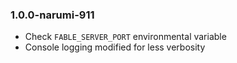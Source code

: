 ### 1.0.0-narumi-911

* Check `FABLE_SERVER_PORT` environmental variable
* Console logging modified for less verbosity
